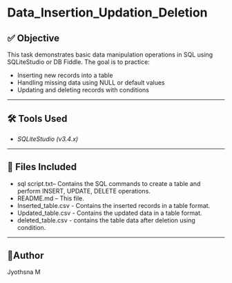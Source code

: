 # Data_Insertion_Updation_Deletion

## ✅ Objective
This task demonstrates basic data manipulation operations in SQL using SQLiteStudio or DB Fiddle. The goal is to practice:
- Inserting new records into a table
- Handling missing data using NULL or default values
- Updating and deleting records with conditions

---

## 🛠 Tools Used
- *SQLiteStudio (v3.4.x)*

---

## 📁 Files Included
- sql script.txt– Contains the SQL commands to create a table and perform INSERT, UPDATE, DELETE operations.
- README.md – This file.
- Inserted_table.csv - Contains the inserted records in a table format.
- Updated_table.csv - Contains the updated data in a table format.
- deleted_table.csv - contains the table data after deletion using condition. 

---

## 👤Author
Jyothsna M
